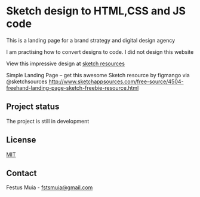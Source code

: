 # Sketch design to HTML,CSS and JS code

This is a landing page for a brand strategy and digital design agency

I am practising how to convert designs to code. I did not design this website

View this impressive design at [sketch resources](https://www.sketchappsources.com)

Simple Landing Page – get this awesome Sketch resource by figmango via @sketchsources http://www.sketchappsources.com/free-source/4504-freehand-landing-page-sketch-freebie-resource.html

## Project status
The project is still in development

## License

[MIT](https://choosealicense.com/licenses/mit)

## Contact

Festus Muia - fstsmuia@gmail.com
